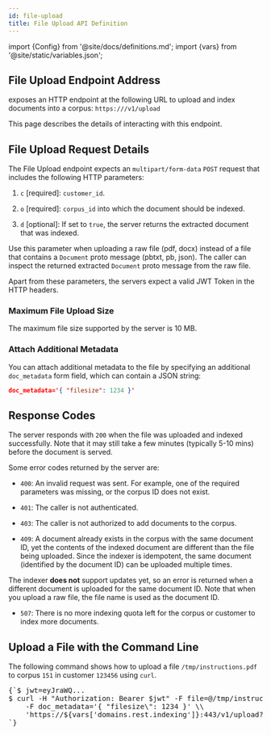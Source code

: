 ```yaml
---
id: file-upload
title: File Upload API Definition
---
```


import {Config} from '@site/docs/definitions.md';
import {vars} from '@site/static/variables.json';

## File Upload Endpoint Address

<Config v="names.product"/> exposes an HTTP endpoint at the following URL
to upload and index documents into a corpus:
<code>https://<Config v="domains.rest.indexing"/>/v1/upload</code>

This page describes the details of interacting with this endpoint.

## File Upload Request Details

The File Upload endpoint expects an `multipart/form-data` `POST` request that includes the
following HTTP parameters:

1.  `c` [required]: `customer_id`.

2.  `o` [required]: `corpus_id` into which the document should be indexed.

3.  `d` [optional]: If set to `true`, the server returns the extracted
document that was indexed. 

  Use this parameter when uploading a raw file (pdf, docx) instead of a file 
  that contains a `Document` proto message (pbtxt, pb, json). The caller can 
  inspect the returned extracted `Document` proto message from the raw file.

Apart from these parameters, the servers expect a valid JWT Token in the HTTP
headers.

### Maximum File Upload Size

The maximum file size supported by the server is 10 MB.

### Attach Additional Metadata

You can attach additional metadata to the file by specifying an additional
`doc_metadata` form field, which can contain a JSON string:

```json
doc_metadata='{ "filesize": 1234 }'
```


## Response Codes

The server responds with `200` when the file was uploaded and indexed
successfully. Note that it may still take a few minutes (typically 5-10 mins)
before the document is served.

Some error codes returned by the server are:

-  `400`: An invalid request was sent. For example, one of the required parameters
was missing, or the corpus ID does not exist.

-  `401`: The caller is not authenticated.

-  `403`: The caller is not authorized to add documents to the corpus.

-  `409`: A document already exists in the corpus with the same document ID,
yet the contents of the indexed document are different than the file being
uploaded. Since the indexer is idempotent, the same document (identified by
the document ID) can be uploaded multiple times.
  
  The indexer **does not** support updates yet, so an error is returned when a 
  different document is uploaded for the same document ID. Note that when you 
  upload a raw file, the file name is used as the document ID.

-  `507`: There is no more indexing quota left for the corpus or customer to
index more documents.

## Upload a File with the Command Line

The following command shows how to upload a file `/tmp/instructions.pdf` to
corpus `151` in customer `123456` using `curl`.
<pre>
{`$ jwt=eyJraWQ...
$ curl -H "Authorization: Bearer $jwt" -F file=@/tmp/instructions.pdf \\
    -F doc_metadata='{ "filesize\": 1234 }' \\
    'https://${vars['domains.rest.indexing']}:443/v1/upload?c=123456\&o=151'
`}
</pre>